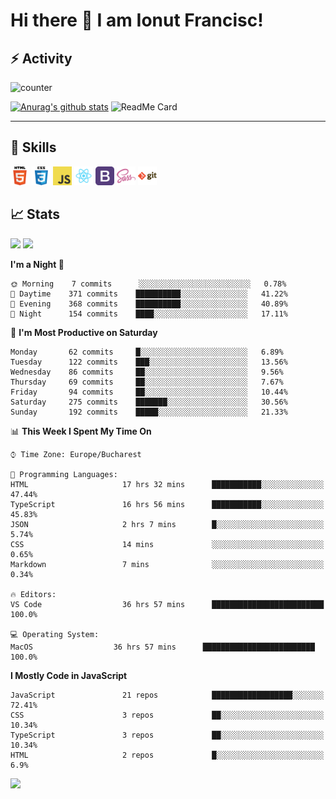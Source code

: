 <!--
**joahn3/joahn3** is a ✨ _special_ ✨ repository because its `README.md` (this file) appears on your GitHub profile.

Here are some ideas to get you started:

- 🔭 I’m currently working on ...
- 🌱 I’m currently learning ...
- 👯 I’m looking to collaborate on ...
- 🤔 I’m looking for help with ...
- 💬 Ask me about ...
- 📫 How to reach me: ...
- 😄 Pronouns: ...
- ⚡ Fun fact: ...
-->

# Hi there 👋 I am Ionut Francisc!

## :zap: Activity

![counter](https://ensntw1ius1iyyt.m.pipedream.net)

<!-- replace username with your username -->

[![Anurag's github stats](https://github-readme-stats.vercel.app/api?username=joahn3)](https://github.com/anuraghazra/github-readme-stats)
![ReadMe Card](https://github-readme-stats.vercel.app/api/pin/?username=joahn3&repo=next-starter-tailwind-portofolio-website)

---

## 🚀 Skills

<div display="inline">
<img alt="HTML5" width="30px" src="https://raw.githubusercontent.com/github/explore/80688e429a7d4ef2fca1e82350fe8e3517d3494d/topics/html/html.png" />
<img alt="CSS3" width="30px" src="https://raw.githubusercontent.com/github/explore/80688e429a7d4ef2fca1e82350fe8e3517d3494d/topics/css/css.png" />
<img alt="JavaScript" width="30px" src="https://raw.githubusercontent.com/github/explore/80688e429a7d4ef2fca1e82350fe8e3517d3494d/topics/javascript/javascript.png" />
<img alt="React" width="30px" src="https://raw.githubusercontent.com/github/explore/80688e429a7d4ef2fca1e82350fe8e3517d3494d/topics/react/react.png" />
<img alt="bootstrap" width="30px" src="https://raw.githubusercontent.com/github/explore/78df643247d429f6cc873026c0622819ad797942/topics/bootstrap/bootstrap.png" />
<img alt="Sass" width="30px" src="https://raw.githubusercontent.com/github/explore/80688e429a7d4ef2fca1e82350fe8e3517d3494d/topics/sass/sass.png" />
<img alt="Git" width="30px" src="https://raw.githubusercontent.com/github/explore/80688e429a7d4ef2fca1e82350fe8e3517d3494d/topics/git/git.png" />
<div>

## 📈 Stats

<div display="inline">
<img src="https://github-readme-stats.vercel.app/api/top-langs/?username=joahn3&theme=radical&show_icons=true" />
<img src="https://github-readme-stats.vercel.app/api?username=joahn3&theme=radical&show_icons=true" />
<div>

<!--START_SECTION:waka-->

**I'm a Night 🦉**

```text
🌞 Morning    7 commits      ░░░░░░░░░░░░░░░░░░░░░░░░░   0.78%
🌆 Daytime    371 commits    ██████████░░░░░░░░░░░░░░░   41.22%
🌃 Evening    368 commits    ██████████░░░░░░░░░░░░░░░   40.89%
🌙 Night      154 commits    ████░░░░░░░░░░░░░░░░░░░░░   17.11%

```

📅 **I'm Most Productive on Saturday**

```text
Monday       62 commits     █░░░░░░░░░░░░░░░░░░░░░░░░   6.89%
Tuesday      122 commits    ███░░░░░░░░░░░░░░░░░░░░░░   13.56%
Wednesday    86 commits     ██░░░░░░░░░░░░░░░░░░░░░░░   9.56%
Thursday     69 commits     ██░░░░░░░░░░░░░░░░░░░░░░░   7.67%
Friday       94 commits     ██░░░░░░░░░░░░░░░░░░░░░░░   10.44%
Saturday     275 commits    ███████░░░░░░░░░░░░░░░░░░   30.56%
Sunday       192 commits    █████░░░░░░░░░░░░░░░░░░░░   21.33%

```

📊 **This Week I Spent My Time On**

```text
⌚︎ Time Zone: Europe/Bucharest

💬 Programming Languages:
HTML                     17 hrs 32 mins      ███████████░░░░░░░░░░░░░░   47.44%
TypeScript               16 hrs 56 mins      ███████████░░░░░░░░░░░░░░   45.83%
JSON                     2 hrs 7 mins        █░░░░░░░░░░░░░░░░░░░░░░░░   5.74%
CSS                      14 mins             ░░░░░░░░░░░░░░░░░░░░░░░░░   0.65%
Markdown                 7 mins              ░░░░░░░░░░░░░░░░░░░░░░░░░   0.34%

🔥 Editors:
VS Code                  36 hrs 57 mins      █████████████████████████   100.0%

💻 Operating System:
MacOS                  36 hrs 57 mins      █████████████████████████   100.0%

```

**I Mostly Code in JavaScript**

```text
JavaScript               21 repos            ██████████████████░░░░░░░   72.41%
CSS                      3 repos             ██░░░░░░░░░░░░░░░░░░░░░░░   10.34%
TypeScript               3 repos             ██░░░░░░░░░░░░░░░░░░░░░░░   10.34%
HTML                     2 repos             █░░░░░░░░░░░░░░░░░░░░░░░░   6.9%

```

<!--END_SECTION:waka-->

<img src="https://img.shields.io/badge/MADE%20WITH%20%E2%9D%A4%EF%B8%8F%20IN-ROMANIA-%23CD0000?style=for-the-badge" />
